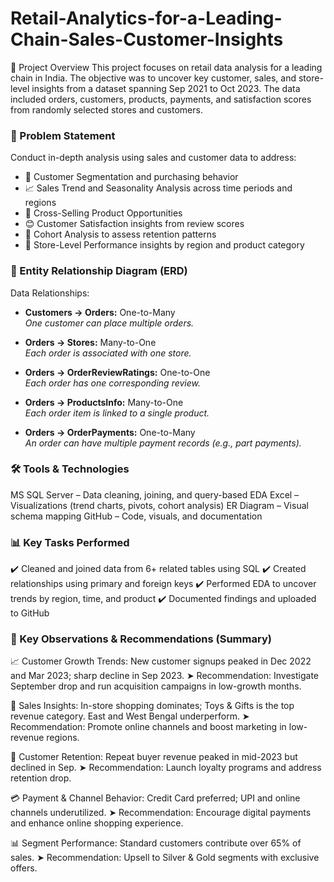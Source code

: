 # Retail-Analytics-for-a-Leading-Chain-Sales-Customer-Insights
📘 Project Overview
This project focuses on retail data analysis for a leading chain in India. The objective was to uncover key customer, sales, and store-level insights from a dataset spanning Sep 2021 to Oct 2023. The data included orders, customers, products, payments, and satisfaction scores from randomly selected stores and customers.

### 🎯 Problem Statement
Conduct in-depth analysis using sales and customer data to address:

- 👥 Customer Segmentation and purchasing behavior
- 📈 Sales Trend and Seasonality Analysis across time periods and regions
- 🔄 Cross-Selling Product Opportunities
- 😊 Customer Satisfaction insights from review scores
- 🔁 Cohort Analysis to assess retention patterns
- 🏪 Store-Level Performance insights by region and product category

### 🧱 Entity Relationship Diagram (ERD)

Data Relationships:
- **Customers → Orders:** One-to-Many  
  *One customer can place multiple orders.*

- **Orders → Stores:** Many-to-One  
  *Each order is associated with one store.*

- **Orders → OrderReviewRatings:** One-to-One  
  *Each order has one corresponding review.*

- **Orders → ProductsInfo:** Many-to-One  
  *Each order item is linked to a single product.*

- **Orders → OrderPayments:** One-to-Many  
  *An order can have multiple payment records (e.g., part payments).*


### 🛠️ Tools & Technologies
MS SQL Server – Data cleaning, joining, and query-based EDA
Excel – Visualizations (trend charts, pivots, cohort analysis)
ER Diagram – Visual schema mapping
GitHub – Code, visuals, and documentation

### 📊 Key Tasks Performed
✔️ Cleaned and joined data from 6+ related tables using SQL
✔️ Created relationships using primary and foreign keys
✔️ Performed EDA to uncover trends by region, time, and product
✔️ Documented findings and uploaded to GitHub 

### 📌 Key Observations & Recommendations (Summary)
📈 Customer Growth Trends: New customer signups peaked in Dec 2022 and Mar 2023; sharp decline in Sep 2023.
➤ Recommendation: Investigate September drop and run acquisition campaigns in low-growth months.

🏪 Sales Insights: In-store shopping dominates; Toys & Gifts is the top revenue category. East and West Bengal underperform.
➤ Recommendation: Promote online channels and boost marketing in low-revenue regions.

🔁 Customer Retention: Repeat buyer revenue peaked in mid-2023 but declined in Sep.
➤ Recommendation: Launch loyalty programs and address retention drop.

💳 Payment & Channel Behavior: Credit Card preferred; UPI and online channels underutilized.
➤ Recommendation: Encourage digital payments and enhance online shopping experience.

📊 Segment Performance: Standard customers contribute over 65% of sales.
➤ Recommendation: Upsell to Silver & Gold segments with exclusive offers.

